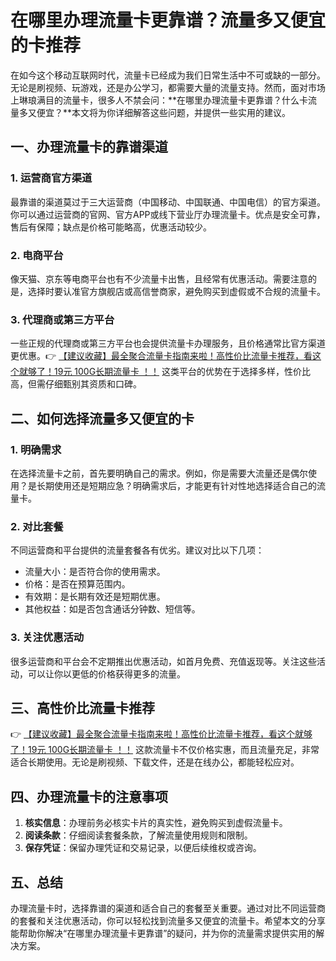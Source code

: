 # 在哪里办理流量卡更靠谱？流量多又便宜的卡推荐

在如今这个移动互联网时代，流量卡已经成为我们日常生活中不可或缺的一部分。无论是刷视频、玩游戏，还是办公学习，都需要大量的流量支持。然而，面对市场上琳琅满目的流量卡，很多人不禁会问：**在哪里办理流量卡更靠谱？什么卡流量多又便宜？**本文将为你详细解答这些问题，并提供一些实用的建议。

## 一、办理流量卡的靠谱渠道

### 1. 运营商官方渠道
最靠谱的渠道莫过于三大运营商（中国移动、中国联通、中国电信）的官方渠道。你可以通过运营商的官网、官方APP或线下营业厅办理流量卡。优点是安全可靠，售后有保障；缺点是价格可能略高，优惠活动较少。

### 2. 电商平台
像天猫、京东等电商平台也有不少流量卡出售，且经常有优惠活动。需要注意的是，选择时要认准官方旗舰店或高信誉商家，避免购买到虚假或不合规的流量卡。

### 3. 代理商或第三方平台
一些正规的代理商或第三方平台也会提供流量卡办理服务，且价格通常比官方渠道更优惠。👉 [【建议收藏】最全聚合流量卡指南来啦！高性价比流量卡推荐，看这个就够了！19元 100G长期流量卡 ！！](https://bit.ly/Liuliangka) 这类平台的优势在于选择多样，性价比高，但需仔细甄别其资质和口碑。

## 二、如何选择流量多又便宜的卡

### 1. 明确需求
在选择流量卡之前，首先要明确自己的需求。例如，你是需要大流量还是偶尔使用？是长期使用还是短期应急？明确需求后，才能更有针对性地选择适合自己的流量卡。

### 2. 对比套餐
不同运营商和平台提供的流量套餐各有优劣。建议对比以下几项：
- 流量大小：是否符合你的使用需求。
- 价格：是否在预算范围内。
- 有效期：是长期有效还是短期优惠。
- 其他权益：如是否包含通话分钟数、短信等。

### 3. 关注优惠活动
很多运营商和平台会不定期推出优惠活动，如首月免费、充值返现等。关注这些活动，可以让你以更低的价格获得更多的流量。

## 三、高性价比流量卡推荐

👉 [【建议收藏】最全聚合流量卡指南来啦！高性价比流量卡推荐，看这个就够了！19元 100G长期流量卡 ！！](https://bit.ly/Liuliangka) 这款流量卡不仅价格实惠，而且流量充足，非常适合长期使用。无论是刷视频、下载文件，还是在线办公，都能轻松应对。

## 四、办理流量卡的注意事项

1. **核实信息**：办理前务必核实卡片的真实性，避免购买到虚假流量卡。
2. **阅读条款**：仔细阅读套餐条款，了解流量使用规则和限制。
3. **保存凭证**：保留办理凭证和交易记录，以便后续维权或咨询。

## 五、总结

办理流量卡时，选择靠谱的渠道和适合自己的套餐至关重要。通过对比不同运营商的套餐和关注优惠活动，你可以轻松找到流量多又便宜的流量卡。希望本文的分享能帮助你解决“在哪里办理流量卡更靠谱”的疑问，并为你的流量需求提供实用的解决方案。